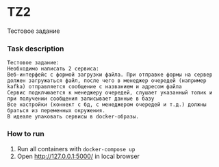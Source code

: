 # TZ2
Тестовое задание

### Task description
```
Тестовое задание:
Необходимо написать 2 сервиса:
Веб-интерфейс с формой загрузки файла. При отправке формы на сервер должен загружаться файл, после чего в менеджер очередей (например kafka) отправляется сообщение с названием и адресом файла
Сервис подклчюается к менеджеру очередей, слушает указанный топик и при получении сообщения записывает данные в базу
Все настройки (коннект с бд, с менеджером очередей и т.д.) должны браться из переменных окружения.
В идеале упаковать сервисы в docker-образы.
```

### How to run
1. Run all containers with
```docker-compose up```
2. Open http://127.0.0.1:5000/ in local browser
